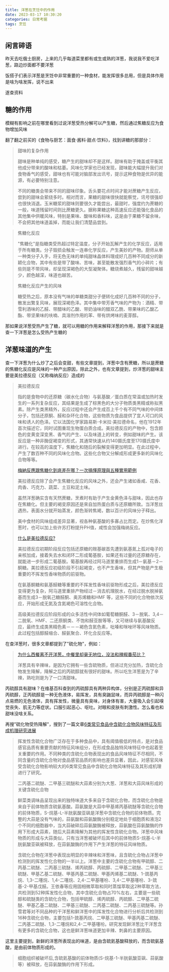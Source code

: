```yaml
---
title: 洋葱在烹饪中的作用
date: 2023-03-17 10:30:20
categories: 日常考据
tags: 烹饪
---
```

## 闲言碎语

昨天去吃俄士厨房，上来的几乎每道菜里都有或生或熟的洋葱，我说我不爱吃洋葱，路边炒面都不要洋葱

饭搭子们表示洋葱是烹饪中非常重要的一种食材，能发挥很多总用，但是具体作用是啥为啥发挥，说不出来

遂查资料

## 糖的作用

模糊有影响之前在哪里看到过说洋葱受热分解可以产生糖，然后通过焦糖反应为食物增加风味

翻了翻之前买的《食物与厨艺：面食·酱料·甜点·饮料》，找到讲糖的那部分：

> 甜味的复杂作用
> 
> 甜味是种单纯的感受，糖产生的甜味却不是这样。甜味有助于掩盖或平衡其他成分带来的酸味和枯萎。风味化学家也已经发现，甜味能大幅提升我们对食物香气的感受，甜味也有可能对脑部发出讯号，提示这种食物是优异的能源，有必要特别注意。
> 
> 不同的糖类会带来不同的甜味印象。舌头要花点时间才能对蔗糖产生反应，尝到的甜味会萦绕多时。相对而言，果糖的甜味很快就能察觉，讯号很强却也很快消退。玉米糖浆的甜味则要很久才能尝出，最甜时，强度约为蔗糖的一般，味道残留时间则比蔗糖更久。据称果糖这种高速反应还能强化食品的其他集中供暖风味，特别是果味、酸味和香料味，这是由于果糖不留余味，不会把其他味道盖掉，而能让我们清楚品尝到。

> 焦糖化反应
> 
> "焦糖化"是指糖类受热超过特定温度，分子开始瓦解产生的化学反应，适用于所有糖类。分子毁损会触发一连串化学反应，产生美妙的产物。厨师从单一种类分子入手，将无色无味的单纯甜味晶体料理成好几百种不同成分的新颖化合物，其中有些是带了酸味、苦味，甚至能散发强烈香气的小碎片；有些则是不带风味，却呈现深褐色的大型凝聚体。糖烧煮越久，残留的甜味越少，颜色越深，味道也越苦。
>
> 焦糖化反应产生的风味
> 
> 糖受热之后，原本没有气味的单糖类甜分子便转化成好几百种不同的分子，散发出繁复风味，展现深褐色泽。其中集中带芳香气味的产物为：酒精、带雪利酒味的乙醛、带醋味的乙酸、带奶油味的醋双乙酰、带果味的乙酸乙酯、带坚果味的呋喃、具溶剂作用的苯、带有烘烤味的麦芽醇。

那如果说洋葱受热产生了糖，就可以用糖的作用来解释洋葱的作用，那接下来就是查一下洋葱是怎么受热产生糖的

## 洋葱味道的产生

查一下洋葱为什么炒了之后会变甜，有些文章提到，洋葱中含有蔗糖，所以是蔗糖的焦糖化反应是风味的一种产出原因，除此之外，也有文章提到，炒洋葱的甜味主要是美拉德反应（又称梅纳反应）造成的

> 美拉德反应
> 
> 指的是食物中的还原糖（碳水化合物）与氨基酸／蛋白质在常温或加热时发生的一系列复杂反应，其结果是生成了棕黑色的大分子物质类黑精或称拟黑素。除产生类黑精外，反应过程中还会产生成百上千个有不同气味的中间体分子，包括还原酮、醛和杂环化合物，这些物质为食品提供了宜人可口的风味和诱人的色泽。它以法国化学家路易斯·卡米拉·美拉德命名，他在1912年首次描述它，同时试图重现生物蛋白质合成。美拉德反应的产物中，包含颜色的变黄变深变黑、香气的产生、以及味道上的转变，例如甜味的产生。该反应是一种非酶促褐变的形式，其通常快速从约140摄氏度至170摄氏度中进行。在较高的温度下，焦糖化和随后的裂解变得更加明显。在此过程中，产生了数百种不同的风味化合物。这些化合物又分解成形成更多新的风味化合物等等。
>
> [梅納反應跟焦糖化到底差在哪？一次搞懂原理與五種實用範例](https://nommagazine.com/)
> 
> 美拉德反应除了会产生焦糖化反应的风味之外，还会产生诸如香咸、花香、肉香、巧克力、蔬菜、土豆和泥土味。
> 
> 虽然洋葱确实含有天然蔗糖，烹煮时有助于产生金黄色泽与甜味，因此也存在焦糖化。但主要的褐变原因还是來自加热蛋白质与还原糖所致。当洋葱丝遇热，表面水分就开始蒸发，颜色渐转焦褐，数以百计的风味分子释出。
> 
> 美中食材的风味组成差异显著，视各种氨基酸的多寡占比而定。在炒焦化洋葱时，也可以加上些许苏打粉提升PH值，咸性会加强梅纳反应。
>
> [什么是美拉德反应?](https://www.zhihu.com/question/296534172)
> 
> 美拉德反应初期阶段反应包括还原糖的羰基碳首先遭到氨基氮上孤对电子的亲核加成，接着失去水和闭环二形成葡基胺，如果还有过量的还原糖存在，就能进一步形成二葡基胺。葡基胺再经过阿马道里重排而生成1－氨基－2－酮糖。美拉德反应初级阶段不引起褐变，也不产生香味，但其产物是产生极重要的不挥发性香味物质的前驱物。
>
> 在氨基酮糖和氨基醛糖等重要的不挥发性香味前驱物形成之后，美拉德反应变得更为复杂，阿马道里重排产物经过－消去机理脱水，在经过脱水脱掉氨基而生成3－脱氧己糖醛酮、奥苏烯糖和HMF 等，这些不同的化合物依次反应，开始形成无氮及含氮褐色可溶性化合物。
> 
> 高级美拉德反应阶段形成的众多活性中间体如葡萄糖酮醛、3－脱氧、3,4－二脱氧、HMF、二还原酮类、不饱和醛亚胺等等，又可继续与氨基酸反应，最终生成类黑精色素－－－褐色含氮色素，吡嗪和咪唑环等风味物质。此过程包括醇醛缩合、醛氨聚合、环化合反应等。

在查洋葱时，很多文章都提到了"硫化物"，例如：

> [为什么西餐离不开洋葱，中餐里却毫无地位，没法和辣椒番茄比？](https://zhuanlan.zhihu.com/p/148593164)
> 
> 洋葱具有辛辣味，是因为它拥有一些含硫物质，但进过充分加热，含硫化合物发生降解，降解之后的丙硫醇就有很好的甜味。所以吃生洋葱是为了辛辣，熟吃则是为了一口清甜味。

丙硫醇具有甜味？在维基百科查到的丙硫醇具有两种异构体，分别是正丙硫醇和异丙硫醇，正丙硫醇是一种无色液体，易挥发，具有臭鼬鼠味，而异丙硫醇是一种闪点易燃的无色液体，具有挥发性，微量具有臭味，对身体有害，大量吸入会引起嗅觉丧失、肌无力等症状。口服引起恶心、呕吐。对眼和皮肤有刺激性。怎么看也和甜味没啥关系。

再搜"硫化物受热降解"，搜到了一篇文章[6类常见食品中含硫化合物风味特征及形成机理研究进展](http://www.btbuspxb.com/html/spkxjsxb/2022/6/20220602.html)

> 挥发性含硫化合物广泛存在于多种食品中，具有阈值极低的特点，是对食品感官品质有重要贡献的特征风味组分，在形成食品独特风味特征中也起着至关重要的作用。不同种类的含硫化合物表现出的食品风味特征不尽相同，不同含量的含硫化合物对食品感官品质的影响也差异显著，因此，对感官风味受含硫化合物影响较大的6类常见食品中含硫化合物风味特征及其形成机理进行了研究。
> 
> 二丙基二硫醚、二甲基三硫醚和大蒜素分别为大葱、洋葱和大蒜风味形成的关键含硫化合物
> 
> 鲜菜类调味品呈现出来的独特味道大多来自于含硫化合物，而含硫化合物是来自于前体物质含硫氨基酸。蒜氨酸是大蒜中甲基烯丙基硫醚等含硫化合物的前体物质，S-烷基-L-半胱氨酸亚砜是洋葱中含硫化合物的前体物质。完整的大蒜是没有气味的，蒜氨酸和蒜氨酸酶分别稳定地处于细胞质和液泡2个不同的细胞器中，当大蒜破碎后蒜氨酸酶被释放，蒜氨酸在蒜氨酸酶的作用下形成大蒜素，随后大蒜素降解为其他的挥发性含硫化合物。洋葱中风味物质的形成与大蒜类似，只有当洋葱被破坏后其中的前体物质S-烷基-L-半胱氨酸亚砜被释放，在蒜氨酸酶的作用下产生洋葱的特征风味物质。
> 
> 含硫化合物在洋葱中表现出明显的辛辣味和洋葱味，且含硫化合物占洋葱中检测到的挥发性化合物的一半以上。洋葱中主要的含硫化合物有甲硫醇、二丙基二硫醚、二丙基三硫醚、烯丙硫醇、丙硫醇、二甲基二硫醚、二甲基三硫醚、甲基乙基二硫醚、甲基丙基二硫醚、甲基丙烯基二硫醚、1-巯基丙烷、1,3-二噻烷、1,4-二噻烷、2,4-二甲基噻吩、3,4-二甲基噻吩、3-巯基-2-甲基戊醛。王依春等应用固相微萃取和同时蒸馏萃取这2种萃取方法，共检测到52种挥发性化合物，其中含硫化合物占70%左右，主要是一些硫醇和硫醚类的含硫化合物，包括甲硫醇、烯丙硫醇、丙硫醇、二甲基二硫醚、甲基乙基二硫醚、二甲基三硫醚、二丙基二硫醚、二丙基三硫醚等。孙雪君等对不同品种的干洋葱和鲜洋葱中的挥发性化合物进行分析后共检测到16种含硫化合物，主要包括1-巯基丙烷、二甲基三硫醚、甲基丙基二硫醚、二丙基二硫醚、1,3-二噻烷和2,4-二甲基噻吩。研究发现鲜洋葱比干洋葱含有更多的含硫化合物，这也是鲜洋葱味道更加辛辣、刺鼻的主要原因。

这里主要提到，新鲜的洋葱所表现出的味道，是由含硫氦基酸释放的，而含硫氨基酸，是由前体物质形成的。

> 细胞组织被破坏后,含硫氦基酸的前体物质(S-烷基-1-半胱氨酸亚砜、蒜氨酸等）被释放，在蒜氨酸酶的作用下形成。
